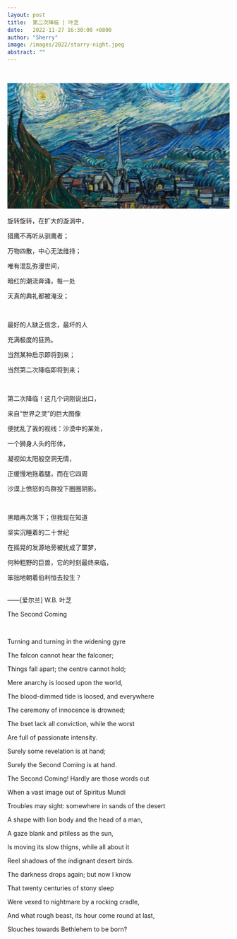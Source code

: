 ```yaml
---
layout: post
title:  第二次降临 | 叶芝
date:   2022-11-27 16:30:00 +0800
author: "Sherry"
image: /images/2022/starry-night.jpeg
abstract: ""
---
```


<br/>

![cover](/images/2022/starry-night.jpeg)

旋转旋转，在扩大的漩涡中，

猎鹰不再听从驯鹰者；

万物四散，中心无法维持；

唯有混乱弥漫世间，

暗红的潮流奔涌，每一处

天真的典礼都被淹没；

<br/>

最好的人缺乏信念，最坏的人

充满极度的狂热。

当然某种启示即将到来；

当然第二次降临即将到来；

<br/>

第二次降临！这几个词刚说出口，

来自“世界之灵”的巨大图像

便扰乱了我的视线：沙漠中的某处，

一个狮身人头的形体，

凝视如太阳般空洞无情，

正缓慢地拖着腿，而在它四周

沙漠上愤怒的鸟群投下圈圈阴影。

<br/>

黑暗再次落下；但我现在知道

坚实沉睡着的二十世纪

在摇晃的发源地旁被扰成了噩梦，

何种粗野的巨兽，它的时刻最终来临，

笨拙地朝着伯利恒去投生？

<br/>
——[爱尔兰] W.B. 叶芝

<br/>

The Second Coming

<br/>

Turning and turning in the widening gyre

The falcon cannot hear the falconer;

Things fall apart; the centre cannot hold;

Mere anarchy is loosed upon the world,

The blood-dimmed tide is loosed, and everywhere

The ceremony of innocence is drowned;

The bset lack all conviction, while the worst

Are full of passionate intensity.

Surely some revelation is at hand;

Surely the Second Coming is at hand.

The Second Coming! Hardly are those words out

When a vast image out of Spiritus Mundi

Troubles may sight: somewhere in sands of the desert

A shape with lion body and the head of a man,

A gaze blank and pitiless as the sun,

Is moving its slow thigns, while all about it

Reel shadows of the indignant desert birds.

The darkness drops again; but now I know

That twenty centuries of stony sleep

Were vexed to nightmare by a rocking cradle,

And what rough beast, its hour come round at last,

Slouches towards Bethlehem to be born?